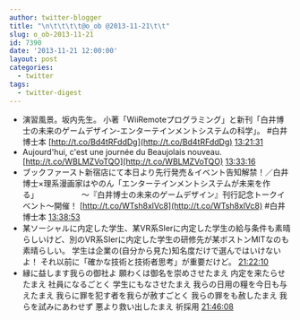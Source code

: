 ```yaml
---
author: twitter-blogger
title: "\n\t\t\t\t@o_ob @2013-11-21\t\t"
slug: o_ob-2013-11-21
id: 7390
date: '2013-11-21 12:00:00'
layout: post
categories:
  - twitter
tags:
  - twitter-digest
---
```


*   演習風景。坂内先生。 小著「WiiRemoteプログラミング」と新刊「白井博士の未来のゲームデザイン-エンターテインメントシステムの科学」。 #白井博士本 [http://t.co/Bd4tRFddDg](http://t.co/Bd4tRFddDg) [13:21:31](http://twitter.com/o_ob/statuses/403377611599925248)
*   Aujourd'hui, c'est une journée du Beaujolais nouveau. [http://t.co/WBLMZVoTQO](http://t.co/WBLMZVoTQO) [13:33:16](http://twitter.com/o_ob/statuses/403380568739422208)
*   ブックファースト新宿店にて本日より先行発売＆イベント告知解禁！／白井博士×理系漫画家はやのん「エンターテインメントシステムが未来を作る」　　　　　　〜『白井博士の未来のゲームデザイン』刊行記念トークイベント〜開催！ [http://t.co/WTsh8xlVc8](http://t.co/WTsh8xlVc8) #白井博士本 [13:38:53](http://twitter.com/o_ob/statuses/403381979669729280)
*   某ソーシャルに内定した学生、某VR系SIerに内定した学生の給与条件も素晴らしいけど、別のVR系SIerに内定した学生の研修先が某ボストンMITなのも素晴らしい。 学生は企業の(自分から見た)知名度だけで選んではいけないよ！ それ以前に「確かな技術と技術者思考」が重要だけど。 [21:22:10](http://twitter.com/o_ob/statuses/403498572512907264)
*   縁に益します我らの御社よ 願わくは御名を崇めさせたまえ 内定を来たらせたまえ 社員になるごとく 学生にもなさせたまえ 我らの日用の糧を今日も与えたまえ 我らに罪を犯す者を我らが赦すごとく 我らの罪をも赦したまえ 我らを試みにあわせず 悪より救い出したまえ 祈採用 [21:46:08](http://twitter.com/o_ob/statuses/403504600860225536)